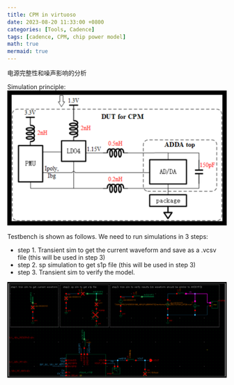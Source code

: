 ```yaml
---
title: CPM in virtuoso
date: 2023-08-20 11:33:00 +0800
categories: [Tools, Cadence]
tags: [cadence, CPM, chip power model]
math: true
mermaid: true
---
```


电源完整性和噪声影响的分析

Simulation principle:  
![Testbench](../../assets/figs/cadence/cpm_1.png)


Testbench is shown as follows. We need to run simulations in 3 steps:
- step 1. Transient sim to get the current waveform and save as a .vcsv file (this will be used in step 3) 
- step 2. sp simulation to get s1p file (this will be used in step 3)
- step 3. Transient sim to verify the model.

![Simulation in 3 steps](../../assets/figs/cadence/cpm_2.png)


